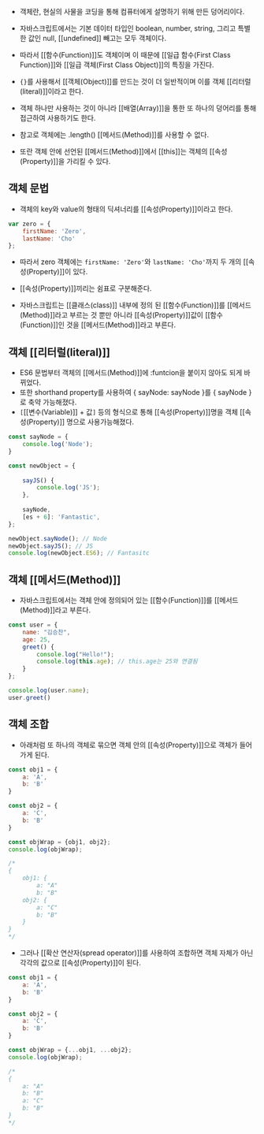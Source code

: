 - 객체란, 현실의 사물을 코딩을 통해 컴퓨터에게 설명하기 위해 만든 덩어리이다.

- 자바스크립트에서는 기본 데이터 타입인 boolean, number, string, 그리고 특별한 값인 null, [[undefined]] 빼고는 모두 객체이다.
- 따라서 [[함수(Function)]]도 객체이며 이 때문에 [[일급 함수(First Class Function)]]와 [[일급 객체(First Class Object)]]의 특징을 가진다.

- `{}`를 사용해서 [[객체(Object)]]를 만드는 것이 더 일반적이며 이를 객체 [[리터럴(literal)]]이라고 한다.

- 객체 하나만 사용하는 것이 아니라 [[배열(Array)]]을 통한 또 하나의 덩어리를 통해 접근하여 사용하기도 한다.

- 참고로 객체에는 .length() [[메서드(Method)]]를 사용할 수 없다.

- 또란 객체 안에 선언된 [[메서드(Method)]]에서 [[this]]는 객체의 [[속성(Property)]]을 가리킬 수 있다.


## 객체 문법

- 객체의 key와 value의 형태의 딕셔너리를 [[속성(Property)]]이라고 한다.

```jsx
var zero = {
	firstName: 'Zero',
	lastName: 'Cho'
};
```

- 따라서 zero 객체에는 `firstName: 'Zero'`와 `lastName: 'Cho'`까지 두 개의 [[속성(Property)]]이 있다.
- [[속성(Property)]]끼리는 쉼표로 구분해준다. 

- 자바스크립트는 [[클래스(class)]] 내부에 정의 된 [[함수(Function)]]를 [[메서드(Method)]]라고 부르는 것 뿐만 아니라 [[속성(Property)]]값이 [[함수(Function)]]인 것을 [[메서드(Method)]]라고 부른다.


## 객체 [[리터럴(literal)]]

- ES6 문법부터 객체의 [[메서드(Method)]]에 :funtcion을 붙이지 않아도 되게 바뀌었다.
- 또한 shorthand property를 사용하여 { sayNode: sayNode }를 { sayNode }로 축약 가능해졌다.
- `[`[[변수(Variable)]] + 값`]` 등의 형식으로 통해 [[속성(Property)]]명을 객체 [[속성(Property)]] 명으로 사용가능해졌다.

```js
const sayNode = {
	console.log('Node');
}

const newObject = {
	
	sayJS() {
		console.log('JS');
	},
	
	sayNode,
	[es + 6]: 'Fantastic',
};

newObject.sayNode(); // Node
newObject.sayJS(); // JS
console.log(newObject.ES6); // Fantasitc
```


## 객체 [[메서드(Method)]]

- 자바스크립트에서는 객체 안에 정의되어 있는 [[함수(Function)]]를 [[메서드(Method)]]라고 부른다.

```js
const user = {
	name: "김승찬",
	age: 25,
	greet() {
		console.log("Hello!");
		console.log(this.age); // this.age는 25와 연결됨
	}
};

console.log(user.name);
user.greet()
```


## 객체 조합

- 아래처럼 또 하나의 객체로 묶으면 객체 안의 [[속성(Property)]]으로 객체가 들어가게 된다.

```js
const obj1 = {
	a: 'A',
	b: 'B'
}

const obj2 = {
	a: 'C',
	b: 'B'
}

const objWrap = {obj1, obj2};
console.log(objWrap);

/*
{
	obj1: {
		a: "A"
		b: "B"
	obj2: {
		a: "C"
		b: "B"
	}
}
*/
```

- 그러나 [[확산 연산자(spread operator)]]를 사용하여 조합하면 객체 자체가 아닌 각각의 값으로 [[속성(Property)]]이 된다.

```js
const obj1 = {
	a: 'A',
	b: 'B'
}

const obj2 = {
	a: 'C',
	b: 'B'
}

const objWrap = {...obj1, ...obj2};
console.log(objWrap);

/*
{
	a: "A"
	b: "B"
	a: "C"
	b: "B"
}
*/
```

